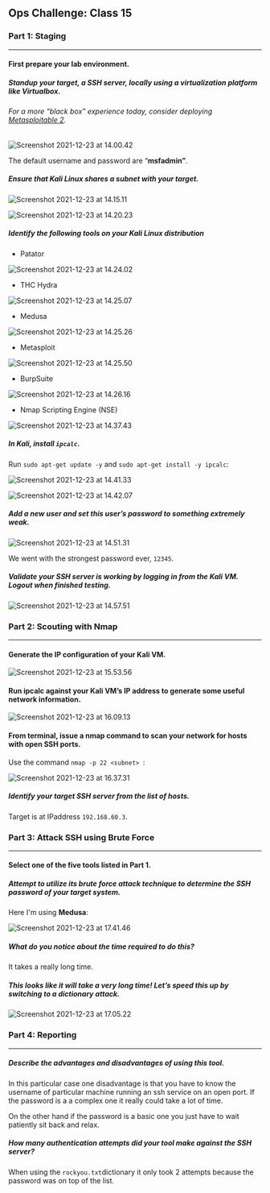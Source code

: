 ## Ops Challenge: Class 15

### Part 1: Staging

------

#### First prepare your lab environment.

##### Standup your target, a SSH server, locally using a virtualization platform like Virtualbox.

###### For a more “black box” experience today, consider deploying [Metasploitable 2](https://information.rapid7.com/download-metasploitable-2017-thanks.html).

![Screenshot 2021-12-23 at 14.00.42](https://github.com/pedrocorreiacodes/ops-401/blob/master/screenshots/class-15/Screenshot%202021-12-23%20at%2014.00.42.png)

 The default username and password are “**msfadmin”**.

##### Ensure that Kali Linux shares a subnet with your target.

![Screenshot 2021-12-23 at 14.15.11](https://github.com/pedrocorreiacodes/ops-401/blob/master/screenshots/class-15/Screenshot%202021-12-23%20at%2014.15.11.png)

![Screenshot 2021-12-23 at 14.20.23](https://github.com/pedrocorreiacodes/ops-401/blob/master/screenshots/class-15/Screenshot%202021-12-23%20at%2014.20.23.png)

##### Identify the following tools on your Kali Linux distribution

+ Patator

![Screenshot 2021-12-23 at 14.24.02](https://github.com/pedrocorreiacodes/ops-401/blob/master/screenshots/class-15/Screenshot%202021-12-23%20at%2014.24.02.png)

- THC Hydra

![Screenshot 2021-12-23 at 14.25.07](https://github.com/pedrocorreiacodes/ops-401/blob/master/screenshots/class-15/Screenshot%202021-12-23%20at%2014.25.07.png)

- Medusa

![Screenshot 2021-12-23 at 14.25.26](https://github.com/pedrocorreiacodes/ops-401/blob/master/screenshots/class-15/Screenshot%202021-12-23%20at%2014.25.26.png)

- Metasploit

![Screenshot 2021-12-23 at 14.25.50](https://github.com/pedrocorreiacodes/ops-401/blob/master/screenshots/class-15/Screenshot%202021-12-23%20at%2014.25.50.png)

- BurpSuite

![Screenshot 2021-12-23 at 14.26.16](https://github.com/pedrocorreiacodes/ops-401/blob/master/screenshots/class-15/Screenshot%202021-12-23%20at%2014.26.16.png)

- Nmap Scripting Engine (NSE)

![Screenshot 2021-12-23 at 14.37.43](https://github.com/pedrocorreiacodes/ops-401/blob/master/screenshots/class-15/Screenshot%202021-12-23%20at%2014.37.43.png)

##### In Kali, install `ipcalc`.

Run `sudo apt-get update -y` and `sudo apt-get install -y ipcalc`:

![Screenshot 2021-12-23 at 14.41.33](https://github.com/pedrocorreiacodes/ops-401/blob/master/screenshots/class-15/Screenshot%202021-12-23%20at%2014.41.33.png)

![Screenshot 2021-12-23 at 14.42.07](https://github.com/pedrocorreiacodes/ops-401/blob/master/screenshots/class-15/Screenshot%202021-12-23%20at%2014.42.07.png)

##### Add a new user and set this user’s password to something extremely weak.

![Screenshot 2021-12-23 at 14.51.31](https://github.com/pedrocorreiacodes/ops-401/blob/master/screenshots/class-15/Screenshot%202021-12-23%20at%2014.51.31.png)

We went with the strongest password ever, `12345`.

##### Validate your SSH server is working by logging in from the Kali VM. Logout when finished testing.

![Screenshot 2021-12-23 at 14.57.51](https://github.com/pedrocorreiacodes/ops-401/blob/master/screenshots/class-15/Screenshot%202021-12-23%20at%2014.57.51.png)

### Part 2: Scouting with Nmap

------

#### Generate the IP configuration of your Kali VM.

![Screenshot 2021-12-23 at 15.53.56](https://github.com/pedrocorreiacodes/ops-401/blob/master/screenshots/class-15/Screenshot%202021-12-23%20at%2015.53.56.png)

#### Run ipcalc against your Kali VM’s IP address to generate some useful network information.

![Screenshot 2021-12-23 at 16.09.13](https://github.com/pedrocorreiacodes/ops-401/blob/master/screenshots/class-15/Screenshot%202021-12-23%20at%2016.09.13.png)

#### From terminal, issue a nmap command to scan your network for hosts with open SSH ports.

Use the command `nmap -p 22 <subnet> `:

![Screenshot 2021-12-23 at 16.37.31](https://github.com/pedrocorreiacodes/ops-401/blob/master/screenshots/class-15/Screenshot%202021-12-23%20at%2016.37.31.png)

##### Identify your target SSH server from the list of hosts.

Target is at IPaddress `192.168.60.3`.

### Part 3: Attack SSH using Brute Force

------

#### Select one of the five tools listed in Part 1.

##### Attempt to utilize its brute force attack technique to determine the SSH password of your target system.

Here I'm using **Medusa**:

![Screenshot 2021-12-23 at 17.41.46](https://github.com/pedrocorreiacodes/ops-401/blob/master/screenshots/class-15/Screenshot%202021-12-23%20at%2017.41.46.png)

##### What do you notice about the time required to do this?

It takes a really long time.

##### This looks like it will take a very long time! Let’s speed this up by switching to a dictionary attack.

![Screenshot 2021-12-23 at 17.05.22](https://github.com/pedrocorreiacodes/ops-401/blob/master/screenshots/class-15/Screenshot%202021-12-23%20at%2017.05.22.png)

### Part 4: Reporting

------

##### Describe the advantages and disadvantages of using this tool.

In this particular case one disadvantage is that you have to know the username of particular machine running an ssh service on an open port. If the password is a a complex one it really could take a lot of time. 

On the other hand if the password is a basic one you just have to wait patiently sit back and relax.

##### How many authentication attempts did your tool make against the SSH server?

When using the `rockyou.txt`dictionary it only took 2 attempts because the password was on top of the list.
